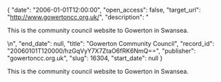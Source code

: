 {
  "date": "2006-01-01T12:00:00", 
  "open_access": false, 
  "target_url": "http://www.gowertoncc.org.uk/", 
  "description": "<p>This is the community council website to Gowerton in Swansea.</p>\n", 
  "end_date": null, 
  "title": "Gowerton Community Council", 
  "record_id": "20060101T120000/hzGqVyY7X7ZtaO6fRK6NmQ==", 
  "publisher": "gowertoncc.org.uk", 
  "slug": 16304, 
  "start_date": null
}

<p>This is the community council website to Gowerton in Swansea.</p>
